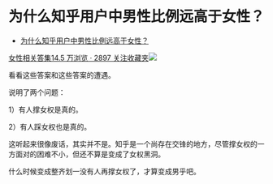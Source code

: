 # 为什么知乎用户中男性比例远高于女性？

- [为什么知乎用户中男性比例远高于女性？](https://www.zhihu.com/question/320599831/answer/973554976)


[女性相关答集14.5 万浏览 · 2897 关注收藏夹![](https://pic2.zhimg.com/80/v2-b2918ef3f9c19572ba524ac59316a917_1440w.png)](https://zhihu.com/collection/369876193)

  

看看这些答案和这些答案的遭遇。

说明了两个问题：

1）有人撑女权是真的。

2）有人踩女权也是真的。

这听起来很像废话，其实并不是。知乎是一个尚存在交锋的地方，尽管撑女权的一方面对的困难不小，但还不算是变成了女权黑洞。

什么时候变成整齐划一没有人再撑女权了，才算变成男乎吧。